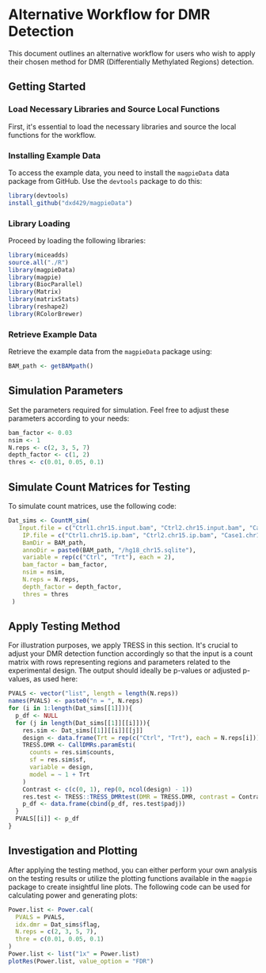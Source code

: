 
# Alternative Workflow for DMR Detection

This document outlines an alternative workflow for users who wish to apply their chosen method for DMR (Differentially Methylated Regions) detection.

## Getting Started

### Load Necessary Libraries and Source Local Functions

First, it's essential to load the necessary libraries and source the local functions for the workflow.

### Installing Example Data

To access the example data, you need to install the `magpieData` data package from GitHub. Use the `devtools` package to do this:

```R
library(devtools)
install_github("dxd429/magpieData")
```

### Library Loading

Proceed by loading the following libraries:

```R
library(miceadds)
source.all("./R")
library(magpieData)
library(magpie)
library(BiocParallel)
library(Matrix)
library(matrixStats)
library(reshape2)
library(RColorBrewer)
```

### Retrieve Example Data

Retrieve the example data from the `magpieData` package using:

```R
BAM_path <- getBAMpath()
```

## Simulation Parameters

Set the parameters required for simulation. Feel free to adjust these parameters according to your needs:

```R
bam_factor <- 0.03
nsim <- 1
N.reps <- c(2, 3, 5, 7)
depth_factor <- c(1, 2)
thres <- c(0.01, 0.05, 0.1)
```

## Simulate Count Matrices for Testing

To simulate count matrices, use the following code:

```R
Dat_sims <- CountM_sim(
   Input.file = c("Ctrl1.chr15.input.bam", "Ctrl2.chr15.input.bam", "Case1.chr15.input.bam", "Case2.chr15.input.bam"),
    IP.file = c("Ctrl1.chr15.ip.bam", "Ctrl2.chr15.ip.bam", "Case1.chr15.ip.bam", "Case2.chr15.ip.bam"),
    BamDir = BAM_path,
    annoDir = paste0(BAM_path, "/hg18_chr15.sqlite"),
    variable = rep(c("Ctrl", "Trt"), each = 2),
    bam_factor = bam_factor,
    nsim = nsim,
    N.reps = N.reps,
    depth_factor = depth_factor,
    thres = thres
 )
```

## Apply Testing Method

For illustration purposes, we apply TRESS in this section. It's crucial to adjust your DMR detection function accordingly so that the input is a count matrix with rows representing regions and parameters related to the experimental design. The output should ideally be p-values or adjusted p-values, as used here:

```R
PVALS <- vector("list", length = length(N.reps))
names(PVALS) <- paste0("n = ", N.reps)
for (i in 1:length(Dat_sims[[1]])){
  p_df <- NULL
  for (j in length(Dat_sims[[1]][[i]])){
    res.sim <- Dat_sims[[1]][[i]][[j]]
    design <- data.frame(Trt = rep(c("Ctrl", "Trt"), each = N.reps[i]))
    TRESS.DMR <- CallDMRs.paramEsti(
      counts = res.sim$counts,
      sf = res.sim$sf,
      variable = design,
      model = ~ 1 + Trt
    )
    Contrast <- c(c(0, 1), rep(0, ncol(design) - 1))
    res.test <- TRESS::TRESS_DMRtest(DMR = TRESS.DMR, contrast = Contrast)
    p_df <- data.frame(cbind(p_df, res.test$padj))
  }
  PVALS[[i]] <- p_df
}
```

## Investigation and Plotting

After applying the testing method, you can either perform your own analysis on the testing results or utilize the plotting functions available in the `magpie` package to create insightful line plots. The following code can be used for calculating power and generating plots:

```R
Power.list <- Power.cal(
  PVALS = PVALS,
  idx.dmr = Dat_sims$flag,
  N.reps = c(2, 3, 5, 7),
  thre = c(0.01, 0.05, 0.1)
)
Power.list <- list("1x" = Power.list)
plotRes(Power.list, value_option = "FDR")
```
